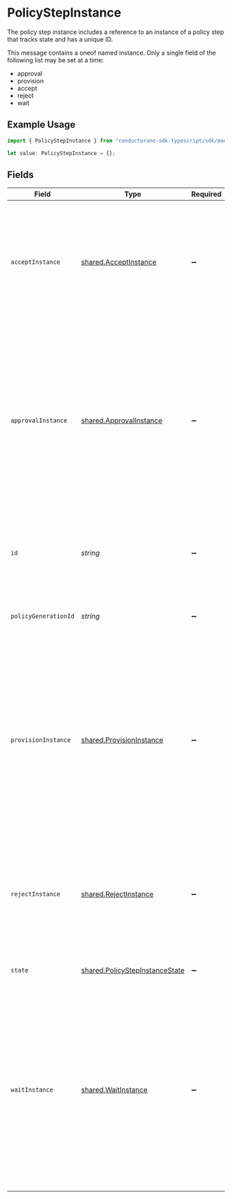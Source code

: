 # PolicyStepInstance

The policy step instance includes a reference to an instance of a policy step that tracks state and has a unique ID.

This message contains a oneof named instance. Only a single field of the following list may be set at a time:
  - approval
  - provision
  - accept
  - reject
  - wait


## Example Usage

```typescript
import { PolicyStepInstance } from "conductorone-sdk-typescript/sdk/models/shared";

let value: PolicyStepInstance = {};
```

## Fields

| Field                                                                                                                                                                                                                                                                                                                                 | Type                                                                                                                                                                                                                                                                                                                                  | Required                                                                                                                                                                                                                                                                                                                              | Description                                                                                                                                                                                                                                                                                                                           |
| ------------------------------------------------------------------------------------------------------------------------------------------------------------------------------------------------------------------------------------------------------------------------------------------------------------------------------------- | ------------------------------------------------------------------------------------------------------------------------------------------------------------------------------------------------------------------------------------------------------------------------------------------------------------------------------------- | ------------------------------------------------------------------------------------------------------------------------------------------------------------------------------------------------------------------------------------------------------------------------------------------------------------------------------------- | ------------------------------------------------------------------------------------------------------------------------------------------------------------------------------------------------------------------------------------------------------------------------------------------------------------------------------------- |
| `acceptInstance`                                                                                                                                                                                                                                                                                                                      | [shared.AcceptInstance](../../../sdk/models/shared/acceptinstance.md)                                                                                                                                                                                                                                                                 | :heavy_minus_sign:                                                                                                                                                                                                                                                                                                                    | This policy step indicates that a ticket should have an approved outcome. This is a terminal approval state and is used to explicitly define the end of approval steps.<br/> The instance is just a marker for it being copied into an active policy.                                                                                 |
| `approvalInstance`                                                                                                                                                                                                                                                                                                                    | [shared.ApprovalInstance](../../../sdk/models/shared/approvalinstance.md)                                                                                                                                                                                                                                                             | :heavy_minus_sign:                                                                                                                                                                                                                                                                                                                    | The approval instance object describes the way a policy step should be approved as well as its outcomes and state.<br/><br/>This message contains a oneof named outcome. Only a single field of the following list may be set at a time:<br/>  - approved<br/>  - denied<br/>  - reassigned<br/>  - restarted<br/>  - reassignedByError<br/> |
| `id`                                                                                                                                                                                                                                                                                                                                  | *string*                                                                                                                                                                                                                                                                                                                              | :heavy_minus_sign:                                                                                                                                                                                                                                                                                                                    | The ID of the PolicyStepInstance. This is required by many action submission endpoints to indicate what step you're approving.                                                                                                                                                                                                        |
| `policyGenerationId`                                                                                                                                                                                                                                                                                                                  | *string*                                                                                                                                                                                                                                                                                                                              | :heavy_minus_sign:                                                                                                                                                                                                                                                                                                                    | The policy generation id refers to the version of the policy that this step was created from.                                                                                                                                                                                                                                         |
| `provisionInstance`                                                                                                                                                                                                                                                                                                                   | [shared.ProvisionInstance](../../../sdk/models/shared/provisioninstance.md)                                                                                                                                                                                                                                                           | :heavy_minus_sign:                                                                                                                                                                                                                                                                                                                    | A provision instance describes the specific configuration of an executing provision policy step including actions taken and notification id.<br/><br/>This message contains a oneof named outcome. Only a single field of the following list may be set at a time:<br/>  - completed<br/>  - cancelled<br/>  - errored<br/>  - reassignedByError<br/> |
| `rejectInstance`                                                                                                                                                                                                                                                                                                                      | [shared.RejectInstance](../../../sdk/models/shared/rejectinstance.md)                                                                                                                                                                                                                                                                 | :heavy_minus_sign:                                                                                                                                                                                                                                                                                                                    | This policy step indicates that a ticket should have a denied outcome. This is a terminal approval state and is used to explicitly define the end of approval steps.<br/> The instance is just a marker for it being copied into an active policy.                                                                                    |
| `state`                                                                                                                                                                                                                                                                                                                               | [shared.PolicyStepInstanceState](../../../sdk/models/shared/policystepinstancestate.md)                                                                                                                                                                                                                                               | :heavy_minus_sign:                                                                                                                                                                                                                                                                                                                    | The state of the step, which is either active or done.                                                                                                                                                                                                                                                                                |
| `waitInstance`                                                                                                                                                                                                                                                                                                                        | [shared.WaitInstance](../../../sdk/models/shared/waitinstance.md)                                                                                                                                                                                                                                                                     | :heavy_minus_sign:                                                                                                                                                                                                                                                                                                                    | Used by the policy engine to describe an instantiated wait step.<br/><br/>This message contains a oneof named until. Only a single field of the following list may be set at a time:<br/>  - condition<br/><br/><br/>This message contains a oneof named outcome. Only a single field of the following list may be set at a time:<br/>  - succeeded<br/>  - timedOut<br/> |